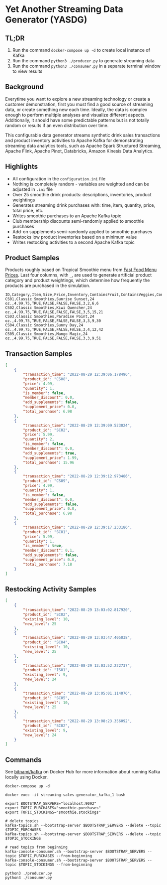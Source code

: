 # Yet Another Streaming Data Generator (YASDG)

## TL;DR

1. Run the command `docker-compose up -d` to create local instance of Kafka
2. Run the command `python3 ./producer.py` to generate streaming data
3. Run the command `python3 ./consumer.py` in a separate terminal window to view results

## Background

Everytime you want to explore a new streaming technology or create a customer demonstration, first you must find a good
source of streaming data, or create something new each time. Ideally, the data is complex enough to perform multiple
analyses and visualize different aspects. Additionally, it should have some predictable patterns but is not totally
random or results if an even distribution over time.

This configurable data generator streams synthetic drink sales transactions and product inventory activities to Apache
Kafka for demonstrating streaming data analytics tools, such as Apache Spark Structured Streaming, Apache Flink, Apache
Pinot, Databricks, Amazon Kinesis Data Analytics.

## Highlights

* All configuration in the `configuration.ini` file
* Nothing is completely random - variables are weighted and can be adjusted in `.ini` file
* Over 25 smoothie drink products: descriptions, inventories, product weightings
* Generates streaming drink purchases with: time, item, quantity, price, total price, etc.
* Writes smoothie purchases to an Apache Kafka topic
* Club membership discounts semi-randomly applied to smoothie purchases
* Add-on supplements semi-randomly applied to smoothie purchases
* Restocks low product inventories based on a minimum value
* Writes restocking activities to a second Apache Kafka topic

## Product Samples

Products roughly based on Tropical Smoothie menu
from [Fast Food Menu Prices](https://www.fastfoodmenuprices.com/tropical-smoothie-prices/). Last four columns, with `_`, are used
to generate artificial product category and product weightings, which determine how frequently the products are
purchased in the simulation.

```csv
ID,Category,Item,Size,Price,Inventory,ContainsFruit,ContainsVeggies,ContainsNuts,ContainsCaffeine,_CatWeight,_ItemWeight,_TotalWeight,_RangeWeight
CS01,Classic Smoothies,Sunrise Sunset,24 oz.,4.99,75,TRUE,FALSE,FALSE,FALSE,3,2,6,6
CS02,Classic Smoothies,Kiwi Quencher,24 oz.,4.99,75,TRUE,FALSE,FALSE,FALSE,3,5,15,21
CS03,Classic Smoothies,Paradise Point,24 oz.,4.99,75,TRUE,FALSE,FALSE,FALSE,3,3,9,30
CS04,Classic Smoothies,Sunny Day,24 oz.,4.99,75,TRUE,FALSE,FALSE,FALSE,3,4,12,42
CS05,Classic Smoothies,Mango Magic,24 oz.,4.99,75,TRUE,FALSE,FALSE,FALSE,3,3,9,51
```

## Transaction Samples

```json
[
    {
        "transaction_time": "2022-08-29 12:39:06.178496",
        "product_id": "CS08",
        "price": 4.99,
        "quantity": 1,
        "is_member": false,
        "member_discount": 0.0,
        "add_supplements": false,
        "supplement_price": 0.0,
        "total_purchase": 6.98
    },
    {
        "transaction_time": "2022-08-29 12:39:09.523024",
        "product_id": "SC02",
        "price": 5.99,
        "quantity": 2,
        "is_member": false,
        "member_discount": 0.0,
        "add_supplements": true,
        "supplement_price": 1.99,
        "total_purchase": 15.96
    },
    {
        "transaction_time": "2022-08-29 12:39:12.973486",
        "product_id": "CS09",
        "price": 4.99,
        "quantity": 1,
        "is_member": false,
        "member_discount": 0.0,
        "add_supplements": false,
        "supplement_price": 0.0,
        "total_purchase": 6.98
    },
    {
        "transaction_time": "2022-08-29 12:39:17.233186",
        "product_id": "SC01",
        "price": 5.99,
        "quantity": 1,
        "is_member": true,
        "member_discount": 0.1,
        "add_supplements": false,
        "supplement_price": 0.0,
        "total_purchase": 7.18
    }
]
```

## Restocking Activity Samples

```json
[
    {
        "transaction_time": "2022-08-29 13:03:02.817920",
        "product_id": "SC02",
        "existing_level": 10,
        "new_level": 25
    },
    {
        "transaction_time": "2022-08-29 13:03:47.405038",
        "product_id": "SC04",
        "existing_level": 10,
        "new_level": 25
    },
    {
        "transaction_time": "2022-08-29 13:03:52.222737",
        "product_id": "IS01",
        "existing_level": 9,
        "new_level": 24
    },
    {
        "transaction_time": "2022-08-29 13:05:01.114076",
        "product_id": "SC05",
        "existing_level": 10,
        "new_level": 25
    },
    {
        "transaction_time": "2022-08-29 13:08:23.356092",
        "product_id": "SC02",
        "existing_level": 9,
        "new_level": 24
    }
]
```

## Commands

See [bitnami/kafka](https://hub.docker.com/r/bitnami/kafka) on Docker Hub for more information about running Kafka
locally using Docker.

```shell
docker-compose up -d

docker exec -it streaming-sales-generator_kafka_1 bash
```

```shell
export BOOTSTRAP_SERVERS="localhost:9092"
export TOPIC_PURCHASES="smoothie.purchases"
export TOPIC_STOCKINGS="smoothie.stockings"

# delete topics
kafka-topics.sh --bootstrap-server $BOOTSTRAP_SERVERS --delete --topic $TOPIC_PURCHASES
kafka-topics.sh --bootstrap-server $BOOTSTRAP_SERVERS --delete --topic $TOPIC_STOCKINGS

# read topics from beginning
kafka-console-consumer.sh --bootstrap-server $BOOTSTRAP_SERVERS --topic $TOPIC_PURCHASES --from-beginning
kafka-console-consumer.sh --bootstrap-server $BOOTSTRAP_SERVERS --topic $TOPIC_STOCKINGS --from-beginning
```

```shell
python3 ./producer.py
python3 ./consumer.py
```
